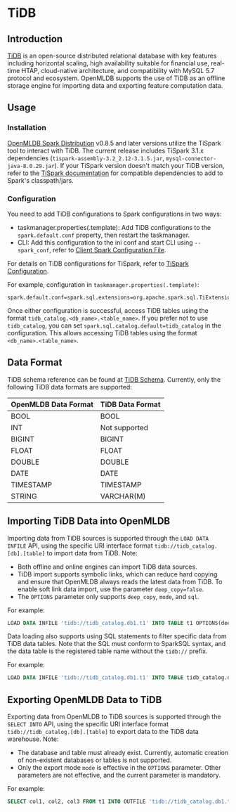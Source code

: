 # TiDB

## Introduction

[TiDB](https://docs.pingcap.com/) is an open-source distributed relational database with key features including horizontal scaling, high availability suitable for financial use, real-time HTAP, cloud-native architecture, and compatibility with MySQL 5.7 protocol and ecosystem. OpenMLDB supports the use of TiDB as an offline storage engine for importing data and exporting feature computation data.

## Usage

### Installation

[OpenMLDB Spark Distribution](../../tutorial/openmldbspark_distribution.md) v0.8.5 and later versions utilize the TiSpark tool to interact with TiDB. The current release includes TiSpark 3.1.x dependencies (`tispark-assembly-3.2_2.12-3.1.5.jar`, `mysql-connector-java-8.0.29.jar`). If your TiSpark version doesn't match your TiDB version, refer to the [TiSpark documentation](https://docs.pingcap.com/tidb/stable/tispark-overview) for compatible dependencies to add to Spark's classpath/jars.


### Configuration

You need to add TiDB configurations to Spark configurations in two ways:

- taskmanager.properties(.template): Add TiDB configurations to the `spark.default.conf` property, then restart the taskmanager.
- CLI: Add this configuration to the ini conf and start CLI using `--spark_conf`, refer to [Client Spark Configuration File](../../reference/client_config/client_spark_config.md).

For details on TiDB configurations for TiSpark, refer to [TiSpark Configuration](https://docs.pingcap.com/tidb/stable/tispark-overview#tispark-configurations).

For example, configuration in `taskmanager.properties(.template)`:

```properties
spark.default.conf=spark.sql.extensions=org.apache.spark.sql.TiExtensions;spark.sql.catalog.tidb_catalog=org.apache.spark.sql.catalyst.catalog.TiCatalog;spark.sql.catalog.tidb_catalog.pd.addresses=127.0.0.1:2379;spark.tispark.pd.addresses=127.0.0.1:2379;spark.sql.tidb.addr=127.0.0.1;spark.sql.tidb.port=4000;spark.sql.tidb.user=root;spark.sql.tidb.password=root;
```

Once either configuration is successful, access TiDB tables using the format `tidb_catalog.<db_name>.<table_name>`. If you prefer not to use `tidb_catalog`, you can set `spark.sql.catalog.default=tidb_catalog` in the configuration. This allows accessing TiDB tables using the format `<db_name>.<table_name>`.

## Data Format

TiDB schema reference can be found at [TiDB Schema](https://docs.pingcap.com/tidb/stable/data-type-overview). Currently, only the following TiDB data formats are supported:

| OpenMLDB Data Format | TiDB Data Format |
| --------------------- | -----------------|
| BOOL                  | BOOL             |
| INT                   | Not supported    |
| BIGINT                | BIGINT           |
| FLOAT                 | FLOAT            |
| DOUBLE                | DOUBLE           |
| DATE                  | DATE             |
| TIMESTAMP             | TIMESTAMP        |
| STRING                | VARCHAR(M)       |

## Importing TiDB Data into OpenMLDB

Importing data from TiDB sources is supported through the `LOAD DATA INFILE` API, using the specific URI interface format `tidb://tidb_catalog.[db].[table]` to import data from TiDB. Note:

- Both offline and online engines can import TiDB data sources.
- TiDB import supports symbolic links, which can reduce hard copying and ensure that OpenMLDB always reads the latest data from TiDB. To enable soft link data import, use the parameter `deep_copy=false`.
- The `OPTIONS` parameter only supports `deep_copy`, `mode`, and `sql`.

For example:

```sql
LOAD DATA INFILE 'tidb://tidb_catalog.db1.t1' INTO TABLE t1 OPTIONS(deep_copy=false);
```

Data loading also supports using SQL statements to filter specific data from TiDB data tables. Note that the SQL must conform to SparkSQL syntax, and the data table is the registered table name without the `tidb://` prefix.

For example:

```sql
LOAD DATA INFILE 'tidb://tidb_catalog.db1.t1' INTO TABLE tidb_catalog.db1.t1 OPTIONS(deep_copy=true, sql='SELECT * FROM tidb_catalog.db1.t1 where key=\"foo\"')
```

## Exporting OpenMLDB Data to TiDB

Exporting data from OpenMLDB to TiDB sources is supported through the `SELECT INTO` API, using the specific URI interface format `tidb://tidb_catalog.[db].[table]` to export data to the TiDB data warehouse. Note:

- The database and table must already exist. Currently, automatic creation of non-existent databases or tables is not supported.
- Only the export mode `mode` is effective in the `OPTIONS` parameter. Other parameters are not effective, and the current parameter is mandatory.

For example:

```sql
SELECT col1, col2, col3 FROM t1 INTO OUTFILE 'tidb://tidb_catalog.db1.t1' options(mode='append');
```